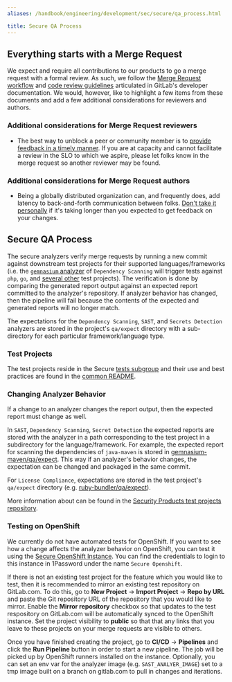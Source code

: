 ```yaml
---
aliases: /handbook/engineering/development/sec/secure/qa_process.html

title: Secure QA Process
---
```








## Everything starts with a Merge Request

We expect and require all contributions to our products to go a merge request with a formal review. As such, we follow the [Merge Request workflow](https://docs.gitlab.com/ee/development/contributing/merge_request_workflow.html) and [code review guidelines](https://docs.gitlab.com/ee/development/code_review.html) articulated in GitLab's developer documentation. We would, however, like to highlight a few items from these documents and add a few additional considerations for reviewers and authors.

### Additional considerations for Merge Request reviewers

* The best way to unblock a peer or community member is to [provide feedback in a timely manner](/handbook/engineering/workflow/code-review/#review-turnaround-time). If you are at capacity and cannot facilitate a review in the SLO to which we aspire, please let folks know in the merge request so another reviewer may be found.

### Additional considerations for Merge Request authors

* Being a globally distributed organization can, and frequently does, add latency to back-and-forth communication between folks. [Don't take it personally](/handbook/values/#assume-positive-intent) if it's taking longer than you expected to get feedback on your changes.

## Secure QA Process

The secure analyzers verify merge requests by running a new commit against downstream test projects for their supported languages/frameworks (i.e. the [`gemnasium` analyzer](https://gitlab.com/gitlab-org/security-products/analyzers/gemnasium) of `Dependency Scanning` will trigger tests against `php`, `go`, and [several other](https://gitlab.com/gitlab-org/security-products/analyzers/gemnasium/-/blob/v2.21.0/.gitlab-ci.yml#L35-89) test projects). The verification is done by comparing the generated report output against an expected report committed to the analyzer's repository. If analyzer behavior has changed, then the pipeline will fail because the contents of the expected and generated reports will no longer match.

The expectations for the `Dependency Scanning`, `SAST`, and `Secrets Detection` analyzers are stored in the project's `qa/expect` directory with a sub-directory for each particular framework/language type.

### Test Projects

The test projects reside in the Secure [tests subgroup](https://gitlab.com/gitlab-org/security-products/tests/) and their use and best practices are found in the [common README](https://gitlab.com/gitlab-org/security-products/tests/common/-/blob/master/README.md).

### Changing Analyzer Behavior

If a change to an analyzer changes the report output, then the expected report must change as well.

In `SAST`, `Dependency Scanning`, `Secret Detection` the expected reports are stored with the analyzer in a path corresponding to the test project in a subdirectory for the language/framework. For example, the expected report for scanning the dependencies of `java-maven` is stored in [gemnasium-maven/qa/expect](https://gitlab.com/gitlab-org/security-products/analyzers/gemnasium-maven/-/tree/master/qa/expect/java-maven). This way if an analyzer's behavior changes, the expectation can be changed and packaged in the same commit.

For `License Compliance`, expectations are stored in the test project's `qa/expect` directory (e.g. [ruby-bundler/qa/expect](https://gitlab.com/gitlab-org/security-products/tests/ruby-bundler/-/tree/master/qa/expect)).

More information about can be found in the [Security Products test projects repository](https://gitlab.com/gitlab-org/security-products/tests/common/-/blob/master/README.md).

### Testing on OpenShift

We currently do not have automated tests for OpenShift. If you want to see how a change affects the analyzer behavior on OpenShift,
you can test it using the [Secure OpenShift Instance](http://gitlab.apps.secure-stage-openshift-test.k8s-ft.win/).
You can find the credentials to login to this instance in 1Password under the name `Secure Openshift`.

If there is not an existing test project for the feature which you would like to test, then it is recommended
to mirror an existing test repository on GitLab.com. To do this, go to **New Project** -> **Import Project** -> **Repo by URL**
and paste the Git repository URL of the repository that you would like to mirror. Enable the **Mirror repository**
checkbox so that updates to the test respository on GitLab.com will be automatically synced to the OpenShift instance.
Set the project visibility to **public** so that that any links that you leave to these projects on your merge requests
are visible to others.

Once you have finished creating the project, go to **CI/CD** -> **Pipelines** and click the **Run Pipeline** button
in order to start a new pipeline. The job will be picked up by OpenShift runners installed on the instance. Optionally, you can set an env var for the analyzer image (e.g. `SAST_ANALYER_IMAGE`) set to a tmp image built on a branch on gitlab.com to pull in changes and iterations.
